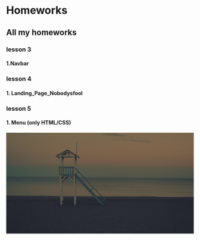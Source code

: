 # Homeworks
## All my homeworks
### lesson 3
#### 1.Navbar
### lesson 4
#### 1. Landing_Page_Nobodysfool
### lesson 5
#### 1. Menu (only HTML/CSS)
![Мой лого](lesson_3/Дз___Камолов_Далер_/img/bg.png)
